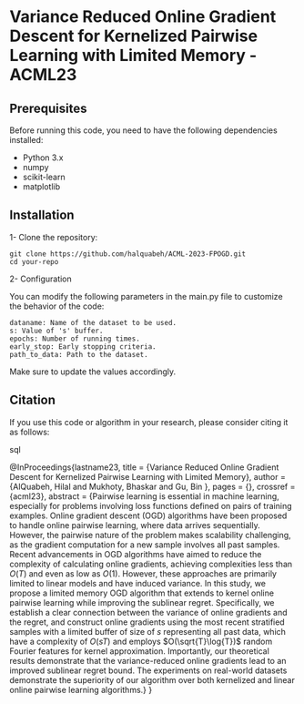 # Variance Reduced  Online Gradient Descent for Kernelized Pairwise Learning with Limited Memory - ACML23

## Prerequisites
Before running this code, you need to have the following dependencies installed:
- Python 3.x
- numpy
- scikit-learn
- matplotlib

## Installation

1- Clone the repository:

    git clone https://github.com/halquabeh/ACML-2023-FPOGD.git
    cd your-repo

2- Configuration

You can modify the following parameters in the main.py file to customize the behavior of the code:

    dataname: Name of the dataset to be used.
    s: Value of 's' buffer.
    epochs: Number of running times.
    early_stop: Early stopping criteria.
    path_to_data: Path to the dataset.

Make sure to update the values accordingly.

## Citation

If you use this code or algorithm in your research, please consider citing it as follows:

sql

@InProceedings{lastname23,
      title = {Variance Reduced  Online Gradient Descent for Kernelized Pairwise Learning with Limited Memory},
      author = {AlQuabeh, Hilal and Mukhoty, Bhaskar and Gu, Bin },
      pages = {},
      crossref = {acml23},
      abstract = {Pairwise learning is essential in machine learning, especially for problems involving loss functions defined on pairs of training examples.
Online gradient descent (OGD) algorithms have been proposed to handle online pairwise learning, where data arrives sequentially. However, the pairwise nature of the problem makes scalability challenging, as the gradient computation for a new sample involves all past samples.
Recent advancements in OGD algorithms have aimed to reduce the complexity of calculating online gradients, achieving complexities less than $O(T)$ and even as low as $O(1)$. However, these approaches are primarily limited to linear models and have induced variance.
In this study, we propose a limited memory OGD algorithm that extends to kernel online pairwise learning while improving the sublinear regret. Specifically, we establish a clear connection between the variance of online gradients and the regret, and construct online gradients using the most recent  stratified samples with a limited buffer of size of $s$ representing all past data, which have a complexity of $O(sT)$ and employs $O(\sqrt{T}\log{T})$ random Fourier features for kernel approximation.  Importantly, our theoretical results demonstrate that the variance-reduced online gradients lead to an improved sublinear regret bound. The experiments on real-world datasets demonstrate the superiority of our algorithm over both kernelized and linear online pairwise learning algorithms.}
    }

